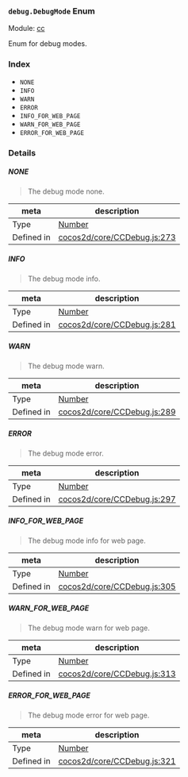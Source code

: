 ### `debug.DebugMode` Enum



Module: [cc](../modules/cc.md)


Enum for debug modes.


### Index
  - `NONE`
  - `INFO`
  - `WARN`
  - `ERROR`
  - `INFO_FOR_WEB_PAGE`
  - `WARN_FOR_WEB_PAGE`
  - `ERROR_FOR_WEB_PAGE`

### Details


##### NONE

> The debug mode none.

| meta | description |
|------|-------------|
| Type | <a href="https://developer.mozilla.org/en/JavaScript/Reference/Global_Objects/Number" class="crosslink external" target="_blank">Number</a> |
| Defined in | [cocos2d/core/CCDebug.js:273](https://github.com/cocos-creator/engine/blob/33d0b730a5a6ed8ad09bd24f16c009cf509ff90b/cocos2d/core/CCDebug.js#L273) |



##### INFO

> The debug mode info.

| meta | description |
|------|-------------|
| Type | <a href="https://developer.mozilla.org/en/JavaScript/Reference/Global_Objects/Number" class="crosslink external" target="_blank">Number</a> |
| Defined in | [cocos2d/core/CCDebug.js:281](https://github.com/cocos-creator/engine/blob/33d0b730a5a6ed8ad09bd24f16c009cf509ff90b/cocos2d/core/CCDebug.js#L281) |



##### WARN

> The debug mode warn.

| meta | description |
|------|-------------|
| Type | <a href="https://developer.mozilla.org/en/JavaScript/Reference/Global_Objects/Number" class="crosslink external" target="_blank">Number</a> |
| Defined in | [cocos2d/core/CCDebug.js:289](https://github.com/cocos-creator/engine/blob/33d0b730a5a6ed8ad09bd24f16c009cf509ff90b/cocos2d/core/CCDebug.js#L289) |



##### ERROR

> The debug mode error.

| meta | description |
|------|-------------|
| Type | <a href="https://developer.mozilla.org/en/JavaScript/Reference/Global_Objects/Number" class="crosslink external" target="_blank">Number</a> |
| Defined in | [cocos2d/core/CCDebug.js:297](https://github.com/cocos-creator/engine/blob/33d0b730a5a6ed8ad09bd24f16c009cf509ff90b/cocos2d/core/CCDebug.js#L297) |



##### INFO_FOR_WEB_PAGE

> The debug mode info for web page.

| meta | description |
|------|-------------|
| Type | <a href="https://developer.mozilla.org/en/JavaScript/Reference/Global_Objects/Number" class="crosslink external" target="_blank">Number</a> |
| Defined in | [cocos2d/core/CCDebug.js:305](https://github.com/cocos-creator/engine/blob/33d0b730a5a6ed8ad09bd24f16c009cf509ff90b/cocos2d/core/CCDebug.js#L305) |



##### WARN_FOR_WEB_PAGE

> The debug mode warn for web page.

| meta | description |
|------|-------------|
| Type | <a href="https://developer.mozilla.org/en/JavaScript/Reference/Global_Objects/Number" class="crosslink external" target="_blank">Number</a> |
| Defined in | [cocos2d/core/CCDebug.js:313](https://github.com/cocos-creator/engine/blob/33d0b730a5a6ed8ad09bd24f16c009cf509ff90b/cocos2d/core/CCDebug.js#L313) |



##### ERROR_FOR_WEB_PAGE

> The debug mode error for web page.

| meta | description |
|------|-------------|
| Type | <a href="https://developer.mozilla.org/en/JavaScript/Reference/Global_Objects/Number" class="crosslink external" target="_blank">Number</a> |
| Defined in | [cocos2d/core/CCDebug.js:321](https://github.com/cocos-creator/engine/blob/33d0b730a5a6ed8ad09bd24f16c009cf509ff90b/cocos2d/core/CCDebug.js#L321) |


